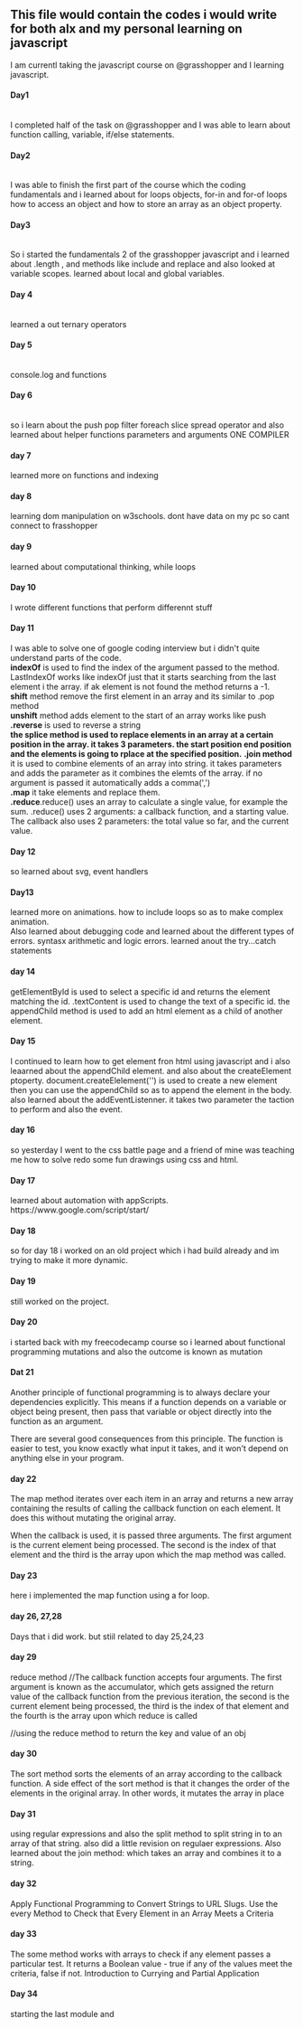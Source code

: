 <h2>This file would contain the codes i would write for both alx and my personal learning on javascript</h2>
<p>I am currentl taking the javascript course on @grasshopper and I learning javascript.</p>
<p><h4>Day1</h4> <br> I completed half of the task on @grasshopper and I was able to learn about function calling, variable, if/else statements. </p>
<p><h4>Day2</h4> <br>I was able to finish the first part of the course which the coding fundamentals and i learned about for loops objects, for-in and for-of loops how to access an object and how to store an array as an object property.</p>
<p><h4>Day3</h4> <br>So i started the fundamentals 2 of the grasshopper javascript and i learned about .length , and methods like include and replace and also looked at variable scopes. learned about local and global variables.</p>
<p><h4>Day 4</h4><br> learned a out ternary operators</p>
<p><h4>Day 5</h4><br> console.log and functions
<p><h4>Day 6</h4><br> so i learn about the push pop filter foreach slice  spread operator  and also learned about helper functions parameters and arguments ONE COMPILER</p>
<p><h4>day 7</h4> learned more on functions and indexing</p>
<p><h4>day 8</h4>
learning dom manipulation on w3schools. dont have data on my pc so cant connect to frasshopper
</p>
<p><h4>day 9</h4>learned about computational thinking, while loops</p>
<p><h4>Day 10</h4> I wrote different functions that perform differennt stuff </p>
<p><h4>Day 11</h4> I was able to solve one of google coding interview but i didn't quite understand parts of the code.  <br>
<b>indexOf</b> is used to find the index of the argument passed to the method.  <br> LastIndexOf works like indexOf just that it starts searching from the last element i the array. if ak element is not found the method returns a -1.<br>
<b>shift</b> method remove the first element in an array and its similar to .pop method  <br>
<b>unshift</b> method adds element to the start of an array works like push <br>
<b>.reverse</b> is used to reverse a string  <br>
<b>the splice method is used to replace elements in an array at a certain position in the array. it takes 3 parameters. the start position end position and the elements is going to rplace at the specified position.</b>
<b>.join method</b> it is used to combine elements of an array into  string. it takes parameters and adds the parameter as it combines the elemts of the array. if no argument is passed it automatically adds a comma(',') <br>
<b>.map</b> it take elements and replace them. <br>
<b>.reduce</b>.reduce() uses an array to calculate a single value, for example the sum.
.reduce() uses 2 arguments: a callback function, and a starting value. The callback also uses 2 parameters: the total value so far, and the current value.
</p>
<p><h4>Day 12</h4> so learned about svg, event handlers
</p>
<p><h4>Day13</h4> learned more on animations. how to include loops so as to make complex animation. <br> Also learned about debugging code and learned about the different types of errors. syntasx arithmetic and logic errors. learned anout the try...catch statements</p>
<p><h4>day 14</h4> getElementById is used to select a specific id and returns the element matching the id. 
.textContent is used to change the text of a specific id.  the appendChild method is used to add an html element as a  child of another element.</p>
<p><h4>Day 15</h4>I continued to learn how to get element fron html using javascript and i also leaarned about the appendChild element. and also about the createElement ptoperty.
document.createElelement('') is used to create a new element then you can use the appendChild so as to append the element in the body.
also learned about the addEventListenner. it takes two parameter the taction to perform and also the event.</p>
<p><h4>day 16</h4> so yesterday I went to the css battle page and a friend of mine was teaching me how to solve redo some fun drawings using css and html. </p>
<p><h4>Day 17</h4>learned about automation with appScripts. https://www.google.com/script/start/</p>
<p><h4>Day 18</h4> so for day 18 i worked on an old project which i had build already and im trying to make it more dynamic.</p>
<p><h4>Day 19</h4> still worked on the project.</p>
<p><h4>Day 20</h4>i started back with my freecodecamp course so i learned about functional programming mutations and also the outcome is known as mutation</p>
<p><h4>Dat 21</h4>Another principle of functional programming is to always declare your dependencies explicitly. This means if a function depends on a variable or object being present, then pass that variable or object directly into the function as an argument.

There are several good consequences from this principle. The function is easier to test, you know exactly what input it takes, and it won't depend on anything else in your program. </p>
<p><h4>day 22</h4>The map method iterates over each item in an array and returns a new array containing the results of calling the callback function on each element. It does this without mutating the original array.

When the callback is used, it is passed three arguments. The first argument is the current element being processed. The second is the index of that element and the third is the array upon which the map method was called.</p>
<p><h4>Day 23</h4>here i implemented the map function using a for loop.</p>
<p><h4>day 26, 27,28</h4>Days that i did work. but stiil related to day 25,24,23</p>
<p><h4>day 29</h4>reduce method
//The callback function accepts four arguments. The first argument is known as the accumulator, which gets assigned the return value of the callback function from the previous iteration, the second is the current element being processed, the third is the index of that element and the fourth is the array upon which reduce is called

//using the reduce method to return the key and value of an obj</p>
<p><h4>day 30</h4>The sort method sorts the elements of an array according to the callback function. A side effect of the sort method is that it changes the order of the elements in the original array. In other words, it mutates the array in place</p>
<p><h4>Day 31</h4>using regular expressions and also the split method to split string in to an array of that string. also did a little revision on regulaer expressions. Also learned about the join method: which  takes an array and combines it to a string.</p>
<p><h4>day 32</h4>Apply Functional Programming to Convert Strings to URL Slugs. Use the every Method to Check that Every Element in an Array Meets a Criteria</p>
<p><h4>day 33</h4>The some method works with arrays to check if any element passes a particular test. It returns a Boolean value - true if any of the values meet the criteria, false if not. Introduction to Currying and Partial Application</p>
<p><h4>Day 34</h4>starting the last module and </p>
<p><h4></h4></p>
<p><h4></h4></p>
<p><h4></h4></p>